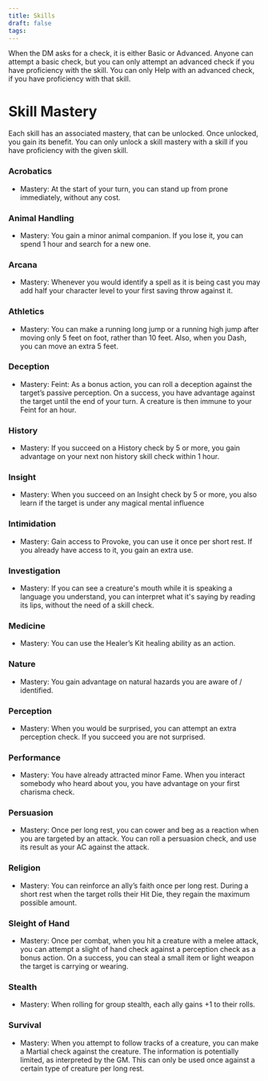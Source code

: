 ```yaml
---
title: Skills
draft: false
tags:
---
```

When the DM asks for a check, it is either Basic or Advanced. Anyone can attempt a basic check, but you can only attempt an advanced check if you have proficiency with the skill. You can only Help with an advanced check, if you have proficiency with that skill.

# Skill Mastery
Each skill has an associated mastery, that can be unlocked. Once unlocked, you gain its benefit. You can only unlock a skill mastery with a skill if you have proficiency with the given skill.

### Acrobatics
- Mastery: At the start of your turn, you can stand up from prone immediately, without any cost.

### Animal Handling
- Mastery: You gain a minor animal companion. If you lose it, you can spend 1 hour and search for a new one.

### Arcana
- Mastery: Whenever you would identify a spell as it is being cast you may add half your character level to your first saving throw against it.

### Athletics
- Mastery: You can make a running long jump or a running high jump after moving only 5 feet on foot, rather than 10 feet. Also, when you Dash, you can move an extra 5 feet.

### Deception
- Mastery: Feint: As a bonus action, you can roll a deception against the target’s passive perception. On a success, you have advantage against the target until the end of your turn. A creature is then immune to your Feint for an hour.

### History
- Mastery: If you succeed on a History check by 5 or more, you gain advantage on your next non history skill check within 1 hour.

### Insight
- Mastery: When you succeed on an Insight check by 5 or more, you also learn if the target is under any magical mental influence

### Intimidation
- Mastery: Gain access to Provoke, you can use it once per short rest. If you already have access to it, you gain an extra use.

### Investigation
- Mastery: If you can see a creature's mouth while it is speaking a language you understand, you can interpret what it's saying by reading its lips, without the need of a skill check.

### Medicine
- Mastery: You can use the Healer’s Kit healing ability as an action.

### Nature
- Mastery: You gain advantage on natural hazards you are aware of / identified.

### Perception
- Mastery: When you would be surprised, you can attempt an extra perception check. If you succeed you are not surprised.

### Performance
- Mastery: You have already attracted minor Fame. When you interact somebody who heard about you, you have advantage on your first charisma check.

### Persuasion
- Mastery: Once per long rest, you can cower and beg as a reaction when you are targeted by an attack. You can roll a persuasion check, and use its result as your AC against the attack.

### Religion
- Mastery: You can reinforce an ally’s faith once per long rest. During a short rest when the target rolls their Hit Die, they regain the maximum possible amount.

### Sleight of Hand
- Mastery: Once per combat, when you hit a creature with a melee attack, you can attempt a slight of hand check against a perception check as a bonus action. On a success, you can steal a small item or light weapon the target is carrying or wearing.

### Stealth
- Mastery: When rolling for group stealth, each ally gains +1 to their rolls.

### Survival
- Mastery: When you attempt to follow tracks of a creature, you can make a Martial check against the creature. The information is potentially limited, as interpreted by the GM. This can only be used once against a certain type of creature per long rest.